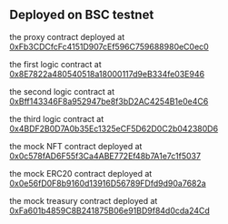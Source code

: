 ## Deployed on BSC testnet

the proxy contract deployed at [0xFb3CDCfcFc4151D907cEf596C759688980eC0ec0](https://testnet.bscscan.com/address/0xFb3CDCfcFc4151D907cEf596C759688980eC0ec0#code)

the first logic contract at [0x8E7822a480540518a18000117d9eB334fe03E946](https://testnet.bscscan.com/address/0x8E7822a480540518a18000117d9eB334fe03E946#code)

the second logic contract at [0xBff143346F8a952947be8f3bD2AC4254B1e0e4C6](https://testnet.bscscan.com/address/0xbff143346f8a952947be8f3bd2ac4254b1e0e4c6#code)

the third logic contract at [0x4BDF2B0D7A0b35Ec1325eCF5D62D0C2b042380D6](https://testnet.bscscan.com/address/0x4bdf2b0d7a0b35ec1325ecf5d62d0c2b042380d6#code)

the mock NFT contract deployed at [0x0c578fAD6F55f3Ca4ABE772Ef48b7A1e7c1f5037](https://testnet.bscscan.com/address/0x0c578fAD6F55f3Ca4ABE772Ef48b7A1e7c1f5037#code)

the mock ERC20 contract deployed at [0x0e56fD0F8b9160d13916D56789FDfd9d90a7682a](https://testnet.bscscan.com/address/0x0e56fD0F8b9160d13916D56789FDfd9d90a7682a#code)

the mock treasury contract deployed at [0xFa601b4859C8B241875B06e91BD9f84d0cda24Cd](https://testnet.bscscan.com/address/0xfa601b4859c8b241875b06e91bd9f84d0cda24cd#code)